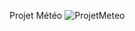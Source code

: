 Projet Météo
![ProjetMeteo](https://github.com/Expomensiel/Meteo-Projet/assets/153388127/9ef4c4c3-97cb-4ed6-aeb5-37854ef1375d)
